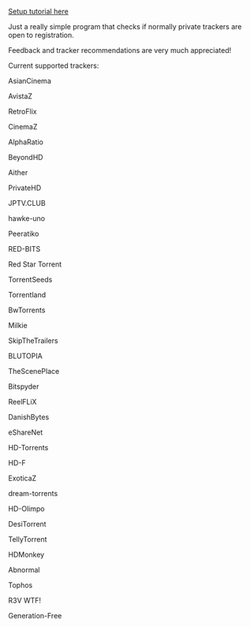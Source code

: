 [Setup tutorial here](https://github.com/NDDDDDDDDD/TrackerChecker/wiki/Setup#tutorial)

Just a really simple program that checks if normally private trackers are open to registration.

Feedback and tracker recommendations are very much appreciated!


Current supported trackers:

AsianCinema

AvistaZ

RetroFlix

CinemaZ

AlphaRatio

BeyondHD

Aither

PrivateHD

JPTV.CLUB

hawke-uno

Peeratiko

RED-BITS

Red Star Torrent

TorrentSeeds

Torrentland

BwTorrents

Milkie

SkipTheTrailers

BLUTOPIA

TheScenePlace

Bitspyder

ReelFLiX

DanishBytes

eShareNet

HD-Torrents

HD-F

ExoticaZ

dream-torrents

HD-Olimpo

DesiTorrent

TellyTorrent

HDMonkey

Abnormal

Tophos

R3V WTF!

Generation-Free

